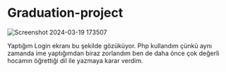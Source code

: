 # Graduation-project 

![Screenshot 2024-03-19 173507](https://github.com/Zeynepsydm/Graduation-project/assets/101592610/cc462ac0-4e02-476f-a49e-b887186ea2a9)

Yaptığım Login ekranı bu şekilde gözüküyor.
 Php kullandım çünkü aynı zamanda ime yaptığımdan biraz zorlandım ben de daha önce çok değerli hocamın öğrettiği dil ile yazmaya karar verdim.
